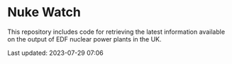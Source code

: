 # Nuke Watch

This repository includes code for retrieving the latest information available on the output of EDF nuclear power plants in the UK.

Last updated: 2023-07-29 07:06